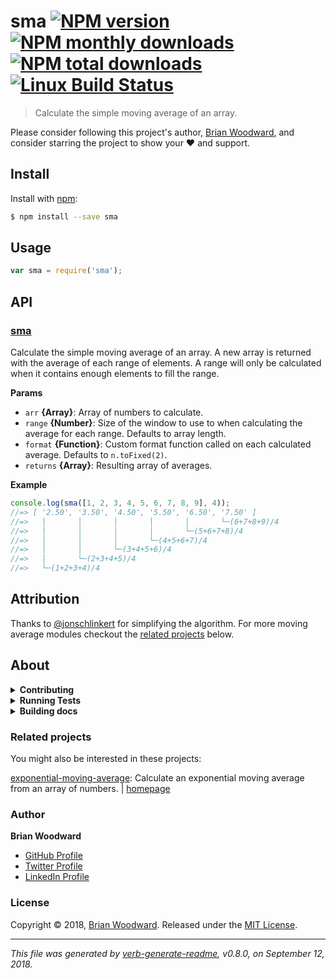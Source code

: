 # sma [![NPM version](https://img.shields.io/npm/v/sma.svg?style=flat)](https://www.npmjs.com/package/sma) [![NPM monthly downloads](https://img.shields.io/npm/dm/sma.svg?style=flat)](https://npmjs.org/package/sma) [![NPM total downloads](https://img.shields.io/npm/dt/sma.svg?style=flat)](https://npmjs.org/package/sma) [![Linux Build Status](https://img.shields.io/travis/doowb/sma.svg?style=flat&label=Travis)](https://travis-ci.org/doowb/sma)

> Calculate the simple moving average of an array.

Please consider following this project's author, [Brian Woodward](https://github.com/doowb), and consider starring the project to show your :heart: and support.

## Install

Install with [npm](https://www.npmjs.com/):

```sh
$ npm install --save sma
```

## Usage

```js
var sma = require('sma');
```

## API

### [sma](index.js#L24)

Calculate the simple moving average of an array. A new array is returned with the average of each range of elements. A range will only be calculated when it contains enough elements to fill the range.

**Params**

* `arr` **{Array}**: Array of numbers to calculate.
* `range` **{Number}**: Size of the window to use to when calculating the average for each range. Defaults to array length.
* `format` **{Function}**: Custom format function called on each calculated average. Defaults to `n.toFixed(2)`.
* `returns` **{Array}**: Resulting array of averages.

**Example**

```js
console.log(sma([1, 2, 3, 4, 5, 6, 7, 8, 9], 4));
//=> [ '2.50', '3.50', '4.50', '5.50', '6.50', '7.50' ]
//=>   │       │       │       │       │       └─(6+7+8+9)/4
//=>   │       │       │       │       └─(5+6+7+8)/4
//=>   │       │       │       └─(4+5+6+7)/4
//=>   │       │       └─(3+4+5+6)/4
//=>   │       └─(2+3+4+5)/4
//=>   └─(1+2+3+4)/4
```

## Attribution

Thanks to [@jonschlinkert](https://github.com/jonschlinkert) for simplifying the algorithm. For more moving average modules checkout the [related projects](#related-projects) below.

## About

<details>
<summary><strong>Contributing</strong></summary>

Pull requests and stars are always welcome. For bugs and feature requests, [please create an issue](../../issues/new).

Please read the [contributing guide](.github/contributing.md) for advice on opening issues, pull requests, and coding standards.

</details>

<details>
<summary><strong>Running Tests</strong></summary>

Running and reviewing unit tests is a great way to get familiarized with a library and its API. You can install dependencies and run tests with the following command:

```sh
$ npm install && npm test
```

</details>

<details>
<summary><strong>Building docs</strong></summary>

_(This project's readme.md is generated by [verb](https://github.com/verbose/verb-generate-readme), please don't edit the readme directly. Any changes to the readme must be made in the [.verb.md](.verb.md) readme template.)_

To generate the readme, run the following command:

```sh
$ npm install -g verbose/verb#dev verb-generate-readme && verb
```

</details>

### Related projects

You might also be interested in these projects:

[exponential-moving-average](https://www.npmjs.com/package/exponential-moving-average): Calculate an exponential moving average from an array of numbers. | [homepage](https://github.com/jonschlinkert/exponential-moving-average "Calculate an exponential moving average from an array of numbers.")

### Author

**Brian Woodward**

* [GitHub Profile](https://github.com/doowb)
* [Twitter Profile](https://twitter.com/doowb)
* [LinkedIn Profile](https://linkedin.com/in/jonschlinkert)

### License

Copyright © 2018, [Brian Woodward](https://doowb.com).
Released under the [MIT License](LICENSE).

***

_This file was generated by [verb-generate-readme](https://github.com/verbose/verb-generate-readme), v0.8.0, on September 12, 2018._